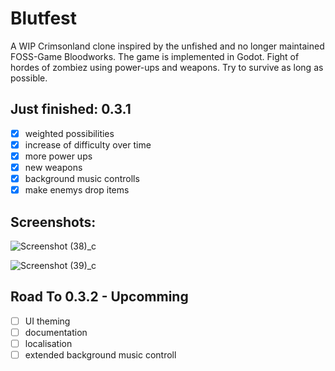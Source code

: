 # Blutfest
A WIP Crimsonland clone inspired by the unfished and no longer maintained FOSS-Game Bloodworks. The game is implemented in Godot.
Fight of hordes of zombiez using power-ups and weapons. Try to survive as long as possible.

## Just finished: 0.3.1
- [x] weighted possibilities
- [x] increase of difficulty over time
- [x] more power ups
- [x] new weapons
- [x] background music controlls
- [x] make enemys drop items

## Screenshots:
![Screenshot (38)_c](https://user-images.githubusercontent.com/69308038/160944172-cfbc0da0-ccfb-4435-848e-45bffd92cb68.png)

![Screenshot (39)_c](https://user-images.githubusercontent.com/69308038/160944100-7509f12f-24f5-4f4a-a5fb-ac8a30136e97.png)



## Road To 0.3.2  - Upcomming
- [ ] UI theming
- [ ] documentation
- [ ] localisation
- [ ] extended background music controll
